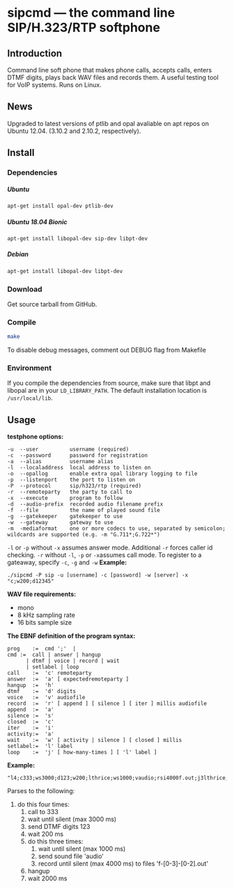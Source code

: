 # sipcmd — the command line SIP/H.323/RTP softphone

## Introduction

Command line soft phone that makes phone calls, accepts calls, enters DTMF digits, plays back WAV files and records them. A useful testing tool for VoIP systems. Runs on Linux.

## News 

Upgraded to latest versions of ptlib and opal avaliable on apt repos on Ubuntu 12.04. (3.10.2 and 2.10.2, respectively).

## Install

### Dependencies

##### Ubuntu

```sh
apt-get install opal-dev ptlib-dev 
```

##### Ubuntu 18.04 Bionic

```sh
apt-get install libopal-dev sip-dev libpt-dev
```

##### Debian

```sh
apt-get install libopal-dev libpt-dev 
```

### Download

Get source tarball from GitHub.

### Compile

```sh
make 
```

To disable debug messages, comment out DEBUG flag from Makefile

### Environment

If you compile the dependencies from source, make sure that libpt and libopal are in your `LD_LIBRARY_PATH`. The default installation location is `/usr/local/lib`.

## Usage

**testphone options:**

```
-u  --user          username (required)
-c  --password      password for registration
-a  --alias         username alias
-l  --localaddress  local address to listen on
-o  --opallog       enable extra opal library logging to file
-p  --listenport    the port to listen on
-P  --protocol      sip/h323/rtp (required)
-r  --remoteparty   the party to call to
-x  --execute       program to follow
-d  --audio-prefix  recorded audio filename prefix
-f  --file          the name of played sound file
-g  --gatekeeper    gatekeeper to use
-w  --gateway       gateway to use
-m  -mediaformat    one or more codecs to use, separated by semicolon; wildcards are supported (e.g. -m "G.711*;G.722*")
```

`-l` or `-p` without `-x` assumes answer mode. Additional `-r` forces caller id checking. `-r` without `-l`, `-p` or `-x`assumes call mode. 
To register to a gateaway, specify `-c`, `-g` and `-w` 
**Example:**

```
./sipcmd -P sip -u [username] -c [password] -w [server] -x "c;w200;d12345"
```

**WAV file requirements:**

- mono
- 8 kHz sampling rate
- 16 bits sample size

**The EBNF definition of the program syntax:**

```
prog	:=  cmd ';'  |
cmd	:=  call | answer | hangup
	  | dtmf | voice | record | wait
	  | setlabel | loop
call	:=  'c' remoteparty
answer	:=  'a' [ expectedremoteparty ]
hangup	:=  'h'
dtmf	:=  'd' digits
voice	:=  'v' audiofile
record	:=  'r' [ append ] [ silence ] [ iter ] millis audiofile
append	:=  'a'
silence	:=  's'
closed	:=  'c'
iter	:=  'i'
activity:=  'a'
wait	:=  'w' [ activity | silence ] [ closed ] millis
setlabel:=  'l' label
loop	:=  'j' [ how-many-times ] [ 'l' label ]
```

**Example:**

```
"l4;c333;ws3000;d123;w200;lthrice;ws1000;vaudio;rsi4000f.out;j3lthrice;h;j4" 
```

Parses to the following:

1. do this four times:
   1. call to 333
   2. wait until silent (max 3000 ms)
   3. send DTMF digits 123
   4. wait 200 ms 
   5. do this three times:
      1. wait until silent (max 1000 ms)
      2. send sound file 'audio'
      3. record until silent (max 4000 ms) to files 'f-[0-3]-[0-2].out'
   6. hangup
   7. wait 2000 ms
